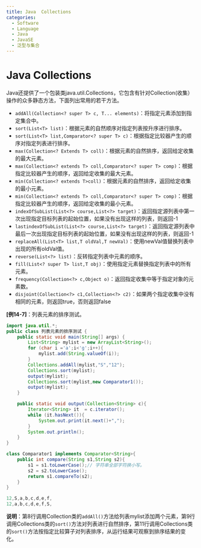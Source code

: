 ```yaml
---
title: Java  Collections
categories:
  - Software
  - Language
  - Java
  - JavaSE
  - 泛型与集合
---
```

# Java  Collections

Java还提供了一个包装类java.util.Collections，它包含有针对Collection(收集）操作的众多静态方法，下面列出常用的若干方法。

- `addAll(Collection<? super T> c, T... elements)`：将指定元素添加到指定集合中。
- `sort(List<T> list)`：根据元素的自然顺序对指定列表按升序进行排序。
- `sort(List<T> list,Comparator<? super T> c)`：根据指定比较器产生的顺序对指定列表进行排序。
- `max(Collection<? Extends T> coll)`：根据元素的自然排序，返回给定收集的最大元素。
- `max(Collection<? extends T> coll,Comparator<? super T> comp)`：根据指定比较器产生的顺序，返回给定收集的最大元素。
- `min(Collection<? extends T>coll)`：根据元素的自然排序，返回给定收集的最小元素。
- `min(Collection<? extends T> coll,Comparator<? super T> comp)`：根据指定比较器产生的顺序，返回给定收集的最小元素。
- `indexOfSubList(List<?> course,List<?> target)`：返回指定源列表中第一次出现指定目标列表的起始位置，如果没有出现这样的列表，则返回-1
- `lastindexOfSubList(List<?> course,List<?> target)`：返回指定源列表中最后一次出现指定目标列表的起始位置，如果没有出现这样的列表，则返回-1
- `replaceAll(List<T> list,T oldVal,T newVal)`：使用newVal值替换列表中出现的所有oldVal值。
- `reverse(List<?> list)`：反转指定列表中元素的顺序。
- `fill(List<? super T> list,T obj)`：使用指定元素替换指定列表中的所有元素。
- `frequency(Collection<?> c,Object o)`：返回指定收集中等于指定对象的元素数。
- `disjoint(Collection<?> c1,Collection<?> c2)`：如果两个指定收集中没有相同的元素，则返回true，否则返回false

**[例14-7]**：列表元素的排序测试。

```java
import java.util.*;
public class 列表元素的排序测试 {
    public static void main(String[] args) {
        List<String> mylist = new ArrayList<String>();
        for (char i ='a';i<'g';i++){
            mylist.add(String.valueOf(i));
        }
        Collections.addAll(mylist,"S","12");
        Collections.sort(mylist);
        output(mylist);
        Collections.sort(mylist,new Comparator1());
        output(mylist);
    }

    public static void output(Collection<String> c){
        Iterator<String> it  = c.iterator();
        while (it.hasNext()){
            System.out.print(it.next()+",");
        }
        System.out.println();
    }
}

class Comparator1 implements Comparator<String>{
    public int compare(String s1,String s2){
        s1 = s1.toLowerCase();// 字符串全部字符换小写。
        s2 = s2.toLowerCase();
        return s1.compareTo(s2);
    }
}

12,S,a,b,c,d,e,f,
12,a,b,c,d,e,f,S,
```

**说明**：第8行调用Collection类的`addAll()`方法给列表mylist添加两个元素，第9行调用Collections类的`sort()`方法对列表进行自然排序，第11行调用Collections类的`sort()`方法按指定比较算子对列表排序，从运行结果可观察到排序结果的变化。